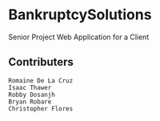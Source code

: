 # BankruptcySolutions
Senior Project Web Application for a Client

## Contributers
```
Romaine De La Cruz
Isaac Thawer
Robby Dosanjh
Bryan Robare
Christopher Flores

```
